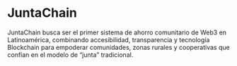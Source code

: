 # JuntaChain
JuntaChain busca ser el primer sistema de ahorro comunitario de Web3 en Latinoamérica, combinando accesibilidad, transparencia y tecnología Blockchain para empoderar comunidades, zonas rurales y cooperativas que confían en el modelo de “junta” tradicional.
